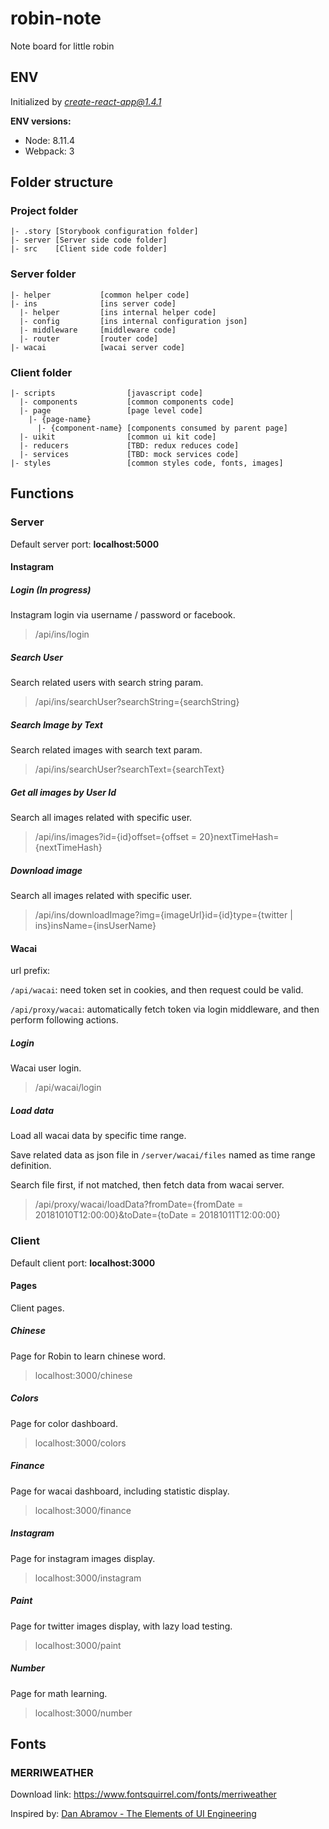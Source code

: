 # robin-note

Note board for little robin

## ENV

Initialized by *create-react-app@1.4.1*

__ENV versions:__

* Node: 8.11.4
* Webpack: 3

## Folder structure

### Project folder

```
|- .story [Storybook configuration folder]
|- server [Server side code folder]
|- src    [Client side code folder]
```

### Server folder

```
|- helper           [common helper code]
|- ins              [ins server code]
  |- helper         [ins internal helper code]
  |- config         [ins internal configuration json]
  |- middleware     [middleware code]
  |- router         [router code]
|- wacai            [wacai server code]
```

### Client folder

```
|- scripts                [javascript code]
  |- components           [common components code]
  |- page                 [page level code]
    |- {page-name}
      |- {component-name} [components consumed by parent page]
  |- uikit                [common ui kit code]
  |- reducers             [TBD: redux reduces code]
  |- services             [TBD: mock services code]
|- styles                 [common styles code, fonts, images]
```

## Functions

### Server

Default server port: __localhost:5000__

#### Instagram

##### Login (In progress)

Instagram login via username / password or facebook.

> /api/ins/login

##### Search User

Search related users with search string param.

> /api/ins/searchUser?searchString={searchString}

##### Search Image by Text

Search related images with search text param.

> /api/ins/searchUser?searchText={searchText}

##### Get all images by User Id

Search all images related with specific user.

> /api/ins/images?id={id}offset={offset = 20}nextTimeHash={nextTimeHash}

##### Download image

Search all images related with specific user.

> /api/ins/downloadImage?img={imageUrl}id={id}type={twitter | ins}insName={insUserName}

#### Wacai

url prefix:

`/api/wacai`: need token set in cookies, and then request could be valid.

`/api/proxy/wacai`: automatically fetch token via login middleware, and then perform following actions.

##### Login

Wacai user login.

> /api/wacai/login

##### Load data

Load all wacai data by specific time range.

Save related data as json file in `/server/wacai/files` named as time range definition.

Search file first, if not matched, then fetch data from wacai server.

> /api/proxy/wacai/loadData?fromDate={fromDate = 20181010T12:00:00}&toDate={toDate = 20181011T12:00:00}

### Client

Default client port: __localhost:3000__

#### Pages

Client pages.

##### Chinese

Page for Robin to learn chinese word.

> localhost:3000/chinese

##### Colors

Page for color dashboard.

> localhost:3000/colors

##### Finance

Page for wacai dashboard, including statistic display.

> localhost:3000/finance

##### Instagram

Page for instagram images display.

> localhost:3000/instagram

##### Paint

Page for twitter images display, with lazy load testing.

> localhost:3000/paint

##### Number

Page for math learning.

> localhost:3000/number

## Fonts

### MERRIWEATHER

Download link: https://www.fontsquirrel.com/fonts/merriweather

Inspired by: [Dan Abramov - The Elements of UI Engineering](http://pop.frontendweekly.co/TFDWyR?utm_campaign=Frontend%2BWeekly&utm_medium=email&utm_source=Frontend_Weekly_135)


